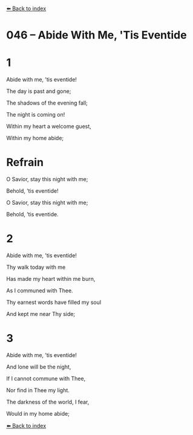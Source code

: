 [⬅️ Back to index](../README.md)

# 046 – Abide With Me, 'Tis Eventide





# 1

Abide with me, ’tis eventide!

The day is past and gone;

The shadows of the evening fall;

The night is coming on!

Within my heart a welcome guest,

Within my home abide;



# Refrain

O Savior, stay this night with me;

Behold, ’tis eventide!

O Savior, stay this night with me;

Behold, ’tis eventide.



# 2

Abide with me, ’tis eventide!

Thy walk today with me

Has made my heart within me burn,

As I communed with Thee.

Thy earnest words have filled my soul

And kept me near Thy side;



# 3

Abide with me, ’tis eventide!

And lone will be the night,

If I cannot commune with Thee,

Nor find in Thee my light.

The darkness of the world, I fear,

Would in my home abide;

[⬅️ Back to index](../README.md)
